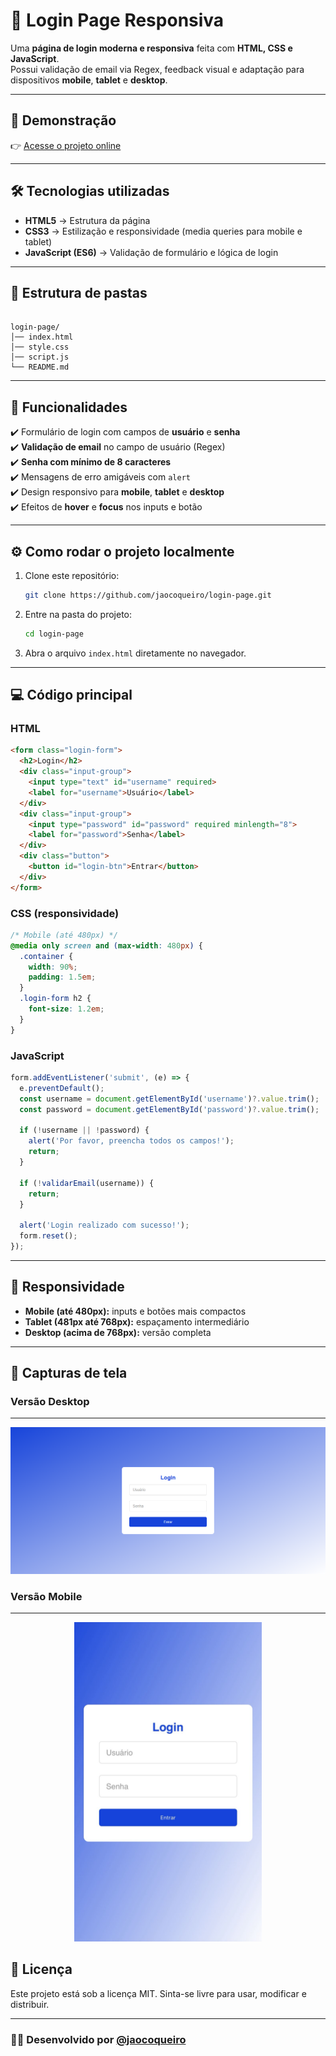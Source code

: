 # 🔑 Login Page Responsiva

Uma **página de login moderna e responsiva** feita com **HTML, CSS e JavaScript**.  
Possui validação de email via Regex, feedback visual e adaptação para dispositivos **mobile**, **tablet** e **desktop**.

---

## 🚀 Demonstração

👉 [Acesse o projeto online](https://login-page-lac-alpha.vercel.app/)  

---

## 🛠️ Tecnologias utilizadas

- **HTML5** → Estrutura da página  
- **CSS3** → Estilização e responsividade (media queries para mobile e tablet)  
- **JavaScript (ES6)** → Validação de formulário e lógica de login  

---

## 📂 Estrutura de pastas

```

login-page/
│── index.html
│── style.css
│── script.js
└── README.md

````

---

## 📖 Funcionalidades

✔️ Formulário de login com campos de **usuário** e **senha**  
✔️ **Validação de email** no campo de usuário (Regex)  
✔️ **Senha com mínimo de 8 caracteres**  
✔️ Mensagens de erro amigáveis com `alert`  
✔️ Design responsivo para **mobile**, **tablet** e **desktop**  
✔️ Efeitos de **hover** e **focus** nos inputs e botão  

---

## ⚙️ Como rodar o projeto localmente

1. Clone este repositório:
   ```bash
   git clone https://github.com/jaocoqueiro/login-page.git
   ```
2. Entre na pasta do projeto:

   ```bash
   cd login-page
   ```

3. Abra o arquivo `index.html` diretamente no navegador.

---

## 💻 Código principal

### HTML

```html
<form class="login-form">
  <h2>Login</h2>
  <div class="input-group">
    <input type="text" id="username" required>
    <label for="username">Usuário</label>
  </div>
  <div class="input-group">
    <input type="password" id="password" required minlength="8">
    <label for="password">Senha</label>
  </div>
  <div class="button">
    <button id="login-btn">Entrar</button>
  </div>
</form>
```

### CSS (responsividade)

```css
/* Mobile (até 480px) */
@media only screen and (max-width: 480px) {
  .container {
    width: 90%;
    padding: 1.5em;
  }
  .login-form h2 {
    font-size: 1.2em;
  }
}
```

### JavaScript

```javascript
form.addEventListener('submit', (e) => {
  e.preventDefault();
  const username = document.getElementById('username')?.value.trim();
  const password = document.getElementById('password')?.value.trim();

  if (!username || !password) {
    alert('Por favor, preencha todos os campos!');
    return;
  }

  if (!validarEmail(username)) {
    return;
  }

  alert('Login realizado com sucesso!');
  form.reset();
});
```

---

## 📱 Responsividade

* **Mobile (até 480px):** inputs e botões mais compactos
* **Tablet (481px até 768px):** espaçamento intermediário
* **Desktop (acima de 768px):** versão completa

---

## 📸 Capturas de tela

### Versão Desktop
---
<div align="center">
  <img src="prints/print-desktop.png" alt="Versão Desktop do Login" width="600">
</div>

### Versão Mobile
---
<div align="center">
  <img src="prints/print-mobile.jpeg" alt="Versão Mobile do Login" width="300">
</div>

## 📄 Licença

Este projeto está sob a licença MIT.
Sinta-se livre para usar, modificar e distribuir.

---

### 👨‍💻 Desenvolvido por [@jaocoqueiro](https://github.com/jaocoqueiro)
